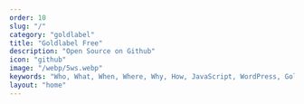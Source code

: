 ```yaml
---
order: 10
slug: "/"
category: "goldlabel"
title: "Goldlabel Free"
description: "Open Source on Github"
icon: "github"
image: "/webp/5ws.webp"
keywords: "Who, What, When, Where, Why, How, JavaScript, WordPress, Goldlabel, Gatsby React, Progressive Web App, MUI"
layout: "home"
---
```

